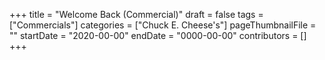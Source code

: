 +++
title = "Welcome Back (Commercial)"
draft = false
tags = ["Commercials"]
categories = ["Chuck E. Cheese's"]
pageThumbnailFile = ""
startDate = "2020-00-00"
endDate = "0000-00-00"
contributors = []
+++
